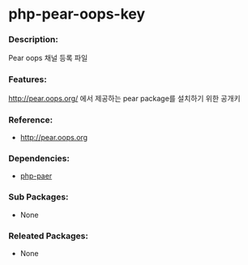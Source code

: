 # php-pear-oops-key

### Description:

Pear oops 채널 등록 파일

### Features:

http://pear.oops.org/ 에서 제공하는 pear package를 설치하기 위한 공개키

### Reference:
* http://pear.oops.org

### Dependencies:
* [php-paer](pkg-base-php-pear.md)

### Sub Packages:
* None

### Releated Packages:
* None
